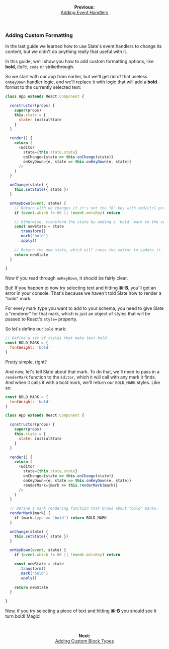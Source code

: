 
<br/>
<p align="center"><strong>Previous:</strong><br/><a href="./adding-event-handlers.md">Adding Event Handlers</a></p>
<br/>

### Adding Custom Formatting

In the last guide we learned how to use Slate's event handlers to change its content, but we didn't do anything really that useful with it.

In this guide, we'll show you how to add custom formatting options, like **bold**, _italic_, `code` or ~~strikethrough~~.

So we start with our app from earlier, but we'll get rid of that useless `onKeyDown` handler logic, and we'll replace it with logic that will add a **bold** format to the currently selected text:

```js
class App extends React.Component {

  constructor(props) {
    super(props)
    this.state = {
      state: initialState
    }
  }

  render() {
    return (
      <Editor
        state={this.state.state}
        onChange={state => this.onChange(state)}
        onKeyDown={e, state => this.onKeyDown(e, state)}
      />
    )
  }

  onChange(state) {
    this.setState({ state })
  }

  onKeyDown(event, state) {
    // Return with no changes if it's not the "B" key with cmd/ctrl pressed.
    if (event.which != 66 || !event.metaKey) return

    // Otherwise, transform the state by adding a `bold` mark to the selection.
    const newState = state
      .transform()
      .mark('bold')
      .apply()
    
    // Return the new state, which will cause the editor to update it.
    return newState
  }

}
```

Now if you read through `onKeyDown`, it should be fairly clear. 

But! If you happen to now try selecting text and hitting **⌘-B**, you'll get an error in your console. That's because we haven't told Slate how to render a "bold" mark.

For every mark type you want to add to your schema, you need to give Slate a "renderer" for that mark, which is just an object of styles that will be passed to React's `style=` property.

So let's define our `bold` mark:


```js
// Define a set of styles that make text bold.
const BOLD_MARK = {
  fontWeight: 'bold'
}
```

Pretty simple, right?

And now, let's tell Slate about that mark. To do that, we'll need to pass in a `renderMark` function to the `Editor`, which it will call with any mark it finds. And when it calls it with a bold mark, we'll return our `BOLD_MARK` styles. Like so:

```js
const BOLD_MARK = {
  fontWeight: 'bold'
}

class App extends React.Component {

  constructor(props) {
    super(props)
    this.state = {
      state: initialState
    }
  }

  render() {
    return (
      <Editor
        state={this.state.state}
        onChange={state => this.onChange(state)}
        onKeyDown={e, state => this.onKeyDown(e, state)}
        renderMark={mark => this.renderMark(mark)}
      />
    )
  }

  // Define a mark rendering function that knows about "bold" marks.
  renderMark(mark) {
    if (mark.type == 'bold') return BOLD_MARK
  }

  onChange(state) {
    this.setState({ state })
  }

  onKeyDown(event, state) {
    if (event.which != 66 || !event.metaKey) return

    const newState = state
      .transform()
      .mark('bold')
      .apply()
    
    return newState
  }

}
```

Now, if you try selecting a piece of text and hitting **⌘-B** you should see it turn bold! Magic!


<br/>
<p align="center"><strong>Next:</strong><br/><a href="./adding-custom-block-types.md">Adding Custom Block Types</a></p>
<br/>

